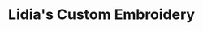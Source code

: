 ---
title: "Lidia's Custom Embroidery"
url: /palm-coast/lidias-custom-embroidery/
shop: Schneiderei
---